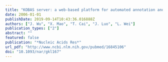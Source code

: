 ```yaml
---
title: "KOBAS server: a web-based platform for automated annotation and pathway identification"
date: 2006-01-01
publishDate: 2019-09-14T10:43:36.016888Z
authors: ["J. Wu", "X. Mao", "T. Cai", "J. Luo", "L. Wei"]
publication_types: ["2"]
abstract: ""
featured: false
publication: "*Nucleic Acids Res*"
url_pdf: "http://www.ncbi.nlm.nih.gov/pubmed/16845106"
doi: "10.1093/nar/gkl167"
---
```


